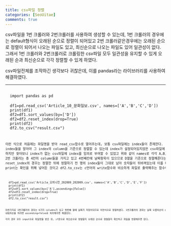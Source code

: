 ```yaml
---
title: csv파일 정렬
categories: [SeoUitae]
comments: true
---
```

csv파일을 1번 크롤러와 2번크롤러를 사용하여 생성할 수 있는데, 1번 크롤러의 경우에는 default형식이 오래된 순으로 정렬이 되어있고 2번 크롤러같은경우에는 오래된 순으로 정렬이 되어서 나오는 파일도 있고, 최신순으로 나오는 파일도 있어 일관성이 없다.
그래서 1번 크롤러와 2번크롤러로 크롤링한 csv파일 모두 일관성을 유지할 수 있게 오래된 순과 최신순으로 각각 정렬할 수 있게 하였다.

csv파일전체를 조작하긴 생각보다 귀찮은데, 이를 pandas라는 라이브러리를 사용하여 해결하였다.

------------------------------------
<pre><code>
  import pandas as pd

  df1=pd.read_csv('Article_10_문화일보.csv', names=['A','B','C','D'])
  print(df1)
  df2=df1.sort_values(by=['D'])
  df2=df2.reset_index(drop=True)
  print(df2)
  df2.to_csv("result.csv")
 <code/><pre/>
 
이런 식으로 처음에는 파일명을 받아 read_csv함수로 열어주는데, 보통 csv파일에는 index들이 존재한다.
index들을 알아야 그 index의 column을 기준으로 정렬할 수 있는데 index가 설정되어있지않은 csv파일에 대해서는 정렬을 할 수 없어 고민했었다.
하지만 찾아보니 index가 없는 csv파일에 index를 임의로 부여할 수 있었고 위와 같이 names로 각각 A,B,C,D의 이름을 부여하였다. 2번크롤러의 경우인데
2번 크롤러는 총 4칸의 column들을 가지고 있고 4번째칸에 날짜항목이 있으므로 D열을 기준으로 정렬해준다는 뜻이다.
reset_index의 경우는 정렬한 뒤에 정렬하기 전 행의 index들이 그대로 남아 숫자들이 뒤바껴있는데 이를 다시 처음처럼 1부터증가하는 형태로 부여한다는 뜻이다.
print는 확인을 위해 넣어둔 것이고 df2.to_csv는 c언어의 write함수와 비슷하게 파일로 출력해주는 함수이다.

<pre><code>
  df1=pd.read_csv('Article_오피니언_202009_202009.csv', names=['A','B','C','D','E','F'])
  print(df1)
  df2=df1.sort_values(by=['A'],ascending=[False])
  df2=df2.reset_index(drop=True)
  print(df2)
  df2.to_csv("result.csv")
 <code/><pre/>
  
마찬가지로 1번크롤러의 경우는 6가지 columns가 있고 첫번째 열에 날짜가 저장이되므로 이런식으로 정렬하였다. 1번크롤러의 경우는 날짜 오름차순이 default이기 때문에 
내림차순을 하려면 ascending=false로 처리해주면 해결된다.

각각 경우 모두 input으로 파일명을 받은 뒤, if문으로 최신순으로 정렬할지 오래된 순으로 정렬할지 확인하고 파일을 반환해주면 된다.

